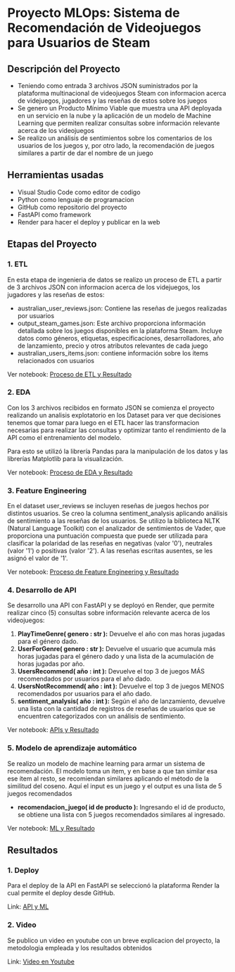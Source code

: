 # Proyecto MLOps: Sistema de Recomendación de Videojuegos para Usuarios de Steam


## Descripción del Proyecto
- Teniendo como entrada 3 archivos JSON suministrados por la plataforma multinacional de videojuegos Steam con informacion acerca de videjuegos, jugadores y las reseñas de estos sobre los juegos
- Se genero un Producto Mínimo Viable que muestra una API deployada en un servicio en la nube y la aplicación de un modelo de Machine Learning que permiten realizar consultas sobre información relevante acerca de los videojuegos
- Se realizo un análisis de sentimientos sobre los comentarios de los usuarios de los juegos y, por otro lado, la recomendación de juegos similares a partir de dar el nombre de un juego

## Herramientas usadas
- Visual Studio Code como editor de codigo
- Python como lenguaje de programacion
- GitHub como repositorio del proyecto
- FastAPI como framework
- Render para hacer el deploy  y publicar en la web

## Etapas del Proyecto

### 1. ETL
En esta etapa de ingenieria de datos se realizo un proceso de ETL a partir de 3 archivos JSON con informacion acerca de los videjuegos, los jugadores y las reseñas de estos:

- australian_user_reviews.json: Contiene las reseñas de juegos realizadas por usuarios 
- output_steam_games.json: Este archivo proporciona información detallada sobre los juegos disponibles en la plataforma Steam. Incluye datos como géneros, etiquetas, especificaciones, desarrolladores, año de lanzamiento, precio y otros atributos relevantes de cada juego
- australian_users_items.json:  contiene información sobre los ítems relacionados con usuarios

Ver notebook: [Proceso de ETL y Resultado](https://github.com/dosoriofc/PI_ML_OPS/blob/main/ETL.ipynb)

### 2. EDA

Con los 3 archivos recibidos en formato JSON se comienza el proyecto realizando un analisis explotatorio en los Dataset para ver que decisiones tenemos que tomar para luego en el ETL hacer las transformacion necesarias para realizar las consultas y optimizar tanto el rendimiento de la API como el entrenamiento del modelo.

Para esto se utilizó la librería Pandas para la manipulación de los datos y las librerías Matplotlib para la visualización.

Ver notebook: [Proceso de EDA y Resultado](https://github.com/dosoriofc/PI_ML_OPS/blob/main/EDA.ipynb)

### 3. Feature Engineering
En el dataset user_reviews se incluyen reseñas de juegos hechos por distintos usuarios.  Se creo la columna sentiment_analysis aplicando análisis de sentimiento a las reseñas de los usuarios. Se utilizo la biblioteca NLTK (Natural Language Toolkit) con el analizador de sentimientos de Vader, que proporciona una puntuación compuesta que puede ser utilizada para clasificar la polaridad de las reseñas en negativas (valor '0'), neutrales (valor '1') o positivas (valor '2'). A las reseñas escritas ausentes, se les asignó el valor de '1'. 

Ver notebook: [Proceso de Feature Engineering y Resultado](https://github.com/dosoriofc/PI_ML_OPS/blob/main/FuncionesAPI.ipynb)

### 4. Desarrollo de API

Se desarrollo una API con FastAPI y se deployó en Render, que permite realizar cinco (5) consultas sobre información relevante acerca de los videojuegos:

1. **PlayTimeGenre( genero : str ):** Devuelve el año con mas horas jugadas para el género dado.
2. **UserForGenre( genero : str ):** Devuelve el usuario que acumula más horas jugadas para el género dado y una lista de la acumulación de horas jugadas por año.
3. **UsersRecommend( año : int ):** Devuelve el top 3 de juegos MÁS recomendados por usuarios para el año dado.
4. **UsersNotRecommend( año : int ):** Devuelve el top 3 de juegos MENOS recomendados por usuarios para el año dado.
5. **sentiment_analysis( año : int ):** Según el año de lanzamiento, devuelve una lista con la cantidad de registros de reseñas de usuarios que se encuentren categorizados con un análisis de sentimiento.

Ver notebook: [APIs y Resultado](https://github.com/dosoriofc/PI_ML_OPS/blob/main/FuncionesAPI.ipynb)

### 5. Modelo de aprendizaje automático

Se realizo un modelo de machine learning para armar un sistema de recomendación. El modelo toma un item, y en base a que tan similar esa ese ítem al resto, se recomiendan similares aplicando el método de la similitud del coseno. Aquí el input es un juego y el output es una lista de 5 juegos recomendados

- **recomendacion_juego( id de producto ):** Ingresando el id de producto, se obtiene una lista con 5 juegos recomendados similares al ingresado.

Ver notebook: [ML y Resultado](https://github.com/dosoriofc/PI_ML_OPS/blob/main/FuncionesAPI.ipynb)

## Resultados

### 1. Deploy
Para el deploy de la API en FastAPI se seleccionó la plataforma Render la cual permite el deploy desde GitHub.

Link: [API y ML](https://pi-ml-ops-rfu3.onrender.com/docs)

### 2. Video
Se publico un video en youtube con un breve explicacion del proyecto, la metodologia empleada y los resultados obtenidos

Link: [Video en Youtube](https://pi-ml-ops-rfu3.onrender.com/docs)
